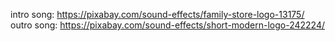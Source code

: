 intro song: https://pixabay.com/sound-effects/family-store-logo-13175/
outro song: https://pixabay.com/sound-effects/short-modern-logo-242224/